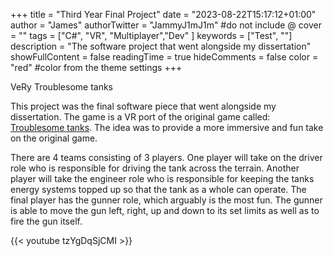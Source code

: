 +++
title = "Third Year Final Project"
date = "2023-08-22T15:17:12+01:00"
author = "James"
authorTwitter = "JammyJ1mJ1m" #do not include @
cover = ""
tags = ["C#", "VR", "Multiplayer","Dev" ]
keywords = ["Test", ""]
description = "The software project that went alongside my dissertation"
showFullContent = false
readingTime = true
hideComments = false
color = "red" #color from the theme settings
+++

VeRy Troublesome tanks

This project was the final software piece that went alongside my dissertation. The game is a VR port of the original game called: [Troublesome tanks](https://www.youtube.com/watch?v=GafLNMRZxGI).
The idea was to provide a more immersive and fun take on the original game.

There are 4 teams consisting of 3 players. One player will take on the driver role who is responsible for driving the tank across the terrain. Another player will take the engineer role who is responsible for keeping the tanks energy systems topped up so that the tank as a whole can operate. The final player has the gunner role, which arguably is the most fun. The gunner is able to move the gun left, right, up and down to its set limits as well as to fire the gun itself. 

{{< youtube tzYgDqSjCMI >}}


